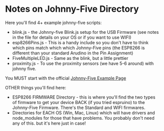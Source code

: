 # Notes on Johnny-Five Directory

Here you'll find 4+ example johnny-five scripts:
- blink.js - the Johnny-five Blink.js setup for the USB Firmware (see notes in the file for details on your OS or if you want to use WIFI)
- esp8266Pins.js - This is a handy include so you don't have to think which pins match which which Johnny-Five pins (the ESP8266 is different than your standard Arudino in the Pin Assignment)
- FiveMultipleLED.js - Same as the blink, but a little prettier
- proximity.js - To use the proximity sensors (we have 5-6 around) with johnny five.

You MUST start with the official [Johnny-Five Example Page](http://johnny-five.io/examples/)


OTHER things you'll find here:
- ESP8266 FIRMWARE Directory - this is where you'll find the two types of firmware to get your device BACK (if you tried espruino) to the Johnny-Five Firmware. There's the Standard and WIFI firmwares.
- Directories for EACH OS (Win, Mac, Linux) which will have drivers and node_modules for those that have problems. You probably don't need any of this. but it's here just in case!

